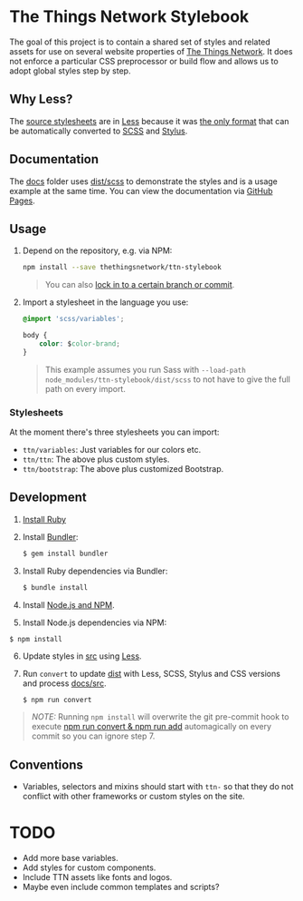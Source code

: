 # The Things Network Stylebook

The goal of this project is to contain a shared set of styles and related assets for use on several website properties of [The Things Network](https://www.thethingsnetwork.org). It does not enforce a particular CSS preprocessor or build flow and allows us to adopt global styles step by step.

## Why Less?
The [source stylesheets](src) are in [Less](http://lesscss.org) because it was [the only format](https://csspre.com/convert/) that can be automatically converted to [SCSS](http://sass-lang.com) and [Stylus](http://stylus-lang.com).

## Documentation
The [docs](docs) folder uses [dist/scss](dist/scss) to demonstrate the styles and is a usage example at the same time. You can view the documentation via [GitHub Pages](https://thethingsnetwork.github.io/ttn-stylebook/).

## Usage

1. Depend on the repository, e.g. via NPM:

	```bash
	npm install --save thethingsnetwork/ttn-stylebook
	```
	
	> You can also [lock in to a certain branch or commit](https://docs.npmjs.com/files/package.json#github-urls).
	
2. Import a stylesheet in the language you use:

	```css
	@import 'scss/variables';
	
	body {
		color: $color-brand;
	}
	```
	
	> This example assumes you run Sass with `--load-path node_modules/ttn-stylebook/dist/scss` to not have to give the full path on every import.
	
### Stylesheets
At the moment there's three stylesheets you can import:

* `ttn/variables`: Just variables for our colors etc.
* `ttn/ttn`: The above plus custom styles.
* `ttn/bootstrap`: The above plus customized Bootstrap.

## Development

1. [Install Ruby](https://www.ruby-lang.org/en/downloads/)
2. Install [Bundler](http://bundler.io/):
	
	```bash
	$ gem install bundler
	```

3. Install Ruby dependencies via Bundler:

	```bash
	$ bundle install
	```

4. Install [Node.js and NPM](https://nodejs.org/).

5. Install Node.js dependencies via NPM:

  ```basg
  $ npm install
  ```
  
6. Update styles in [src](src) using [Less](http://lesscss.org).

7. Run `convert` to update [dist](dist) with Less, SCSS, Stylus and CSS versions and process [docs/src](docs/src).

	```bash
	$ npm run convert
	```

> *NOTE:* Running `npm install` will overwrite the git pre-commit hook to execute [npm run convert & npm run add](package.json#L10) automagically on every commit so you can ignore step 7.

## Conventions

* Variables, selectors and mixins should start with `ttn-` so that they do not conflict with other frameworks or custom styles on the site.

# TODO

* Add more base variables.
* Add styles for custom components.
* Include TTN assets like fonts and logos.
* Maybe even include common templates and scripts?

